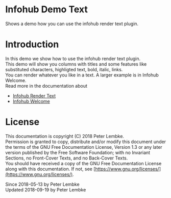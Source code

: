 # Infohub Demo Text
Shows a demo how you can use the infohub render text plugin.  

# Introduction
In this demo we show how to use the infohub render text plugin.  
This demo will show you columns with titles and some features like substituted characters, highligted text, bold, italic, links.  
You can render whatever you like in a text. A larger example is in Infohub Welcome.  
Read more in the documentation about  

- [Infohub Render Text](plugin,infohub_render_text)
- [Infohub Welcome](plugin,infohub_welcome)

# License
This documentation is copyright (C) 2018 Peter Lembke.  
Permission is granted to copy, distribute and/or modify this document under the terms of the GNU Free Documentation License, Version 1.3 or any later version published by the Free Software Foundation; with no Invariant Sections, no Front-Cover Texts, and no Back-Cover Texts.  
You should have received a copy of the GNU Free Documentation License along with this documentation. If not, see [https://www.gnu.org/licenses/](https://www.gnu.org/licenses/).  

Since 2018-05-13 by Peter Lembke  
Updated 2018-09-19 by Peter Lembke  
